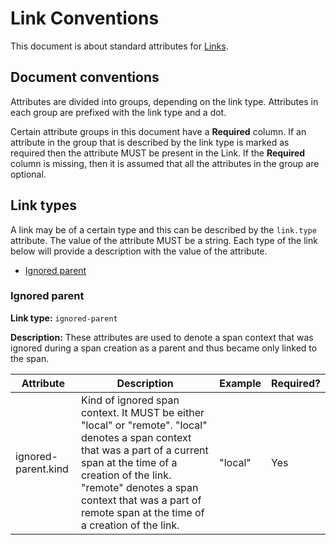 # Link Conventions

This document is about standard attributes for
[Links](api-tracing.md#add-links).

## Document conventions

Attributes are divided into groups, depending on the link type. Attributes in
each group are prefixed with the link type and a dot.

Certain attribute groups in this document have a **Required** column. If an
attribute in the group that is described by the link type is marked as required
then the attribute MUST be present in the Link. If the **Required** column is
missing, then it is assumed that all the attributes in the group are optional.

## Link types

A link may be of a certain type and this can be described by the `link.type`
attribute. The value of the attribute MUST be a string. Each type of the link
below will provide a description with the value of the attribute.

* [Ignored parent](#ignored-parent)

### Ignored parent

**Link type:** `ignored-parent`

**Description:** These attributes are used to denote a span context that was
ignored during a span creation as a parent and thus became only linked to the
span.

| Attribute | Description | Example | Required? |
|---|---|---|---|
| ignored-parent.kind | Kind of ignored span context. It MUST be either "local" or "remote". "local" denotes a span context that was a part of a current span at the time of a creation of the link. "remote" denotes a span context that was a part of remote span at the time of a creation of the link. | "local" | Yes |
